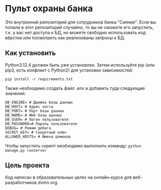 # Пульт охраны банка

Это внутренний репозиторий для сотрудников банка "Сияние". Если вы попали в этот репозиторий случайно, то вы не сможете его запустить, т.к. у вас нет доступа к БД, но можете свободно использовать код вёрстки или посмотреть как реализованы запросы к БД.

## Как установить

Python3.12.4 должен быть уже установлен. Затем используйте pip (или pip3, есть конфликт с Python2) для установки зависимостей:

`pip install -r requirements.txt`

Также необходимо создать файл .env и добавить туда следующие значения:

```.env
DB_ENGINE= # Движок базы данных
DB_HOST= # Адрес хоста
DB_PORT= # Порт базы данных
DB_NAME= # Имя базы данных
DB_USER= # Логин пользователя
DB_PASSWORD=# Пароль пользователя
DEBUG= # Режим дебага
SECRET_KEY= # Секретный ключ
ALLOWED_HOSTS= # Имена доменов
```

Чтобы запустить скрипт необходимо выполнить команду:
`python manage.py runserver`

## Цель проекта

Код написан в образовательных целях на онлайн-курсе для веб-разработчиков dvmn.org.

